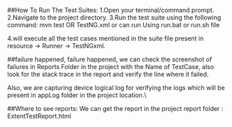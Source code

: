 ##How To Run The Test Suites:
1.Open your terminal/command prompt.
2.Navigate to the project directory.
3.Run the test suite using the following command: mvn test    OR  TestNG.xml or  can run Using run.bat or run.sh file

4.will execute all the test cases mentioned in the suite file present in resource -> Runner -> TestNGxml. 

##failure happened, failure happened, we can check the screenshot of failures in Reports Folder in the project with the Name of TestCase, 
also look for the stack trace in the report and verify the line where it failed.

Also, we are capturing device logical log for verifying the logs which will be present in appLog folder in the project location.\

##Where to see reports:
We can get the report in the project report folder  : ExtentTestReport.html 
